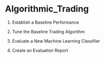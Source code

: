 # Algorithmic_Trading


1. Establish a Baseline Performance

2. Tune the Baseline Trading Algorithm

3. Evaluate a New Machine Learning Classifier

4. Create an Evaluation Report
